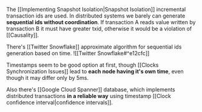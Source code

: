 The [[Implementing Snapshot Isolation|Snapshot Isolation]] incremental transaction ids are used. In distributed systems we barely can generate **sequential ids without coordination**. If transaction A reads value written by transaction B it must have greater txid, otherwise it would be a violation of [[Causality]].

There's [[Twitter Snowflake]] approximate algorithm for sequential ids generation based on time.
![[Twitter Snowflake#^e12cfc]]

Timestamps seem to be good option at first, though [[Clocks Synchronization Issues]] lead to **each node having it's own time**, even though it may differ only by 5ms.

Also there's [[Google Cloud Spanner]] database, which implements distributed transactions **in a reliable way** using timestamp [[Clock confidence interval|confidence intervals]].